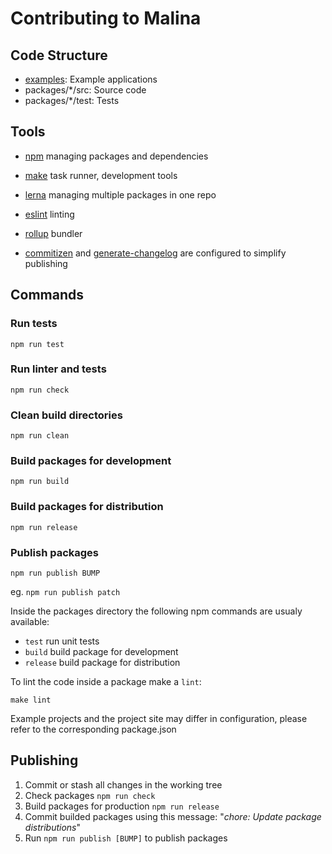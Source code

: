 # Contributing to Malina

## Code Structure

* [examples](https://github.com/vacavaca/malina/tree/master/examples): Example applications
* packages/*/src: Source code
* packages/*/test: Tests


## Tools

* [npm](https://docs.npmjs.com/about-npm/) managing packages and dependencies 
* [make](https://www.gnu.org/software/make/) task runner, development tools
* [lerna](https://lernajs.io/) managing multiple packages in one repo
* [eslint](https://eslint.org/) linting
* [rollup](https://rollupjs.org/) bundler

* [commitizen](https://npmjs.com/package/commitizen) and [generate-changelog](https://npmjs.com/package/generate-changelog) are configured to simplify publishing

## Commands

### Run tests

`npm run test`

### Run linter and tests

`npm run check`

### Clean build directories

`npm run clean`

### Build packages for development

`npm run build`

### Build packages for distribution

`npm run release`

### Publish packages

`npm run publish BUMP`

eg. `npm run publish patch`


Inside the packages directory the following npm commands are usualy available:

* `test` run unit tests
* `build` build package for development
* `release` build package for distribution

To lint the code inside a package make a `lint`:

`make lint`

Example projects and the project site may differ in configuration, please refer to the corresponding package.json

## Publishing

1. Commit or stash all changes in the working tree
2. Check packages `npm run check`
3. Build packages for production `npm run release`
4. Commit builded packages using this message: "*chore: Update package distributions*"
5. Run `npm run publish [BUMP]` to publish packages 